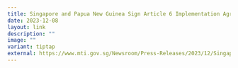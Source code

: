```yaml
---
title: Singapore and Papua New Guinea Sign Article 6 Implementation Agreement
date: 2023-12-08
layout: link
description: ""
image: ""
variant: tiptap
external: https://www.mti.gov.sg/Newsroom/Press-Releases/2023/12/Singapore-signs-first-Implementation-Agreement-with-Papua-New-Guinea
---
```


